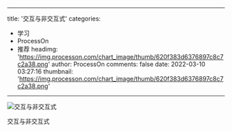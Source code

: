 
---
title: '交互与非交互式'
categories: 
 - 学习
 - ProcessOn
 - 推荐
headimg: 'https://img.processon.com/chart_image/thumb/620f383d6376897c8c7c2a38.png'
author: ProcessOn
comments: false
date: 2022-03-10 03:27:16
thumbnail: 'https://img.processon.com/chart_image/thumb/620f383d6376897c8c7c2a38.png'
---

<div>   
<img class="thumb" alt="交互与非交互式" src="https://img.processon.com/chart_image/thumb/620f383d6376897c8c7c2a38.png" referrerpolicy="no-referrer">
<p>交互与非交互式</p>  
</div>
            